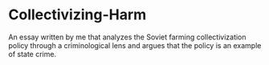 # Collectivizing-Harm
An essay written by me that analyzes the Soviet farming collectivization policy through a criminological lens and argues that the policy is an example of state crime.
